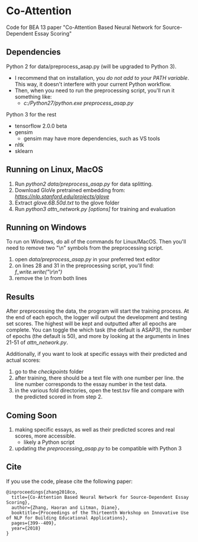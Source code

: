 # Co-Attention
Code for BEA 13 paper "Co-Attention Based Neural Network for Source-Dependent Essay Scoring"

## Dependencies

Python 2 for data/preprocess_asap.py (will be upgraded to Python 3).

* I recommend that on installation, you *do not add to your PATH variable*. This way, it doesn't interfere with your current Python workflow.
* Then, when you need to run the preprocessing script, you'll run it something like:
	* *c:/Python27/python.exe preprocess_asap.py*	

Python 3 for the rest

* tensorflow 2.0.0 beta
* gensim
	* gensim may have more dependencies, such as VS tools
* nltk
* sklearn

## Running on Linux, MacOS

1. Run *python2 data/preprocess_asap.py* for data splitting.
2. Download GloVe pretrained embedding from: *https://nlp.stanford.edu/projects/glove*
3. Extract *glove.6B.50d.txt* to the glove folder
4. Run *python3 attn_network.py [options]* for training and evaluation

## Running on Windows

To run on Windows, do all of the commands for Linux/MacOS. Then you'll need to remove two "\n" symbols from the preprocessing script.

1. open *data/preprocess_asap.py* in your preferred text editor
2. on lines 28 and 31 in the preprocessing script, you'll find: *f_write.write("\r\n")*
3. remove the *\n* from both lines

## Results

After preprocessing the data, the program will start the training process. At the end of each epoch, the logger will
output the development and testing set scores. The highest will be kept and outputted after all epochs are complete. You can toggle the which
task (the default is ASAP3), the number of epochs (the default is 50), and more by looking at the arguments in lines 21-51 of *attn_network.py*.

Additionally, if you want to look at specific essays with their predicted and actual scores:

1. go to the *checkpoints* folder
2. after training, there should be a text file with one number per line. the line number corresponds to the essay number in the test data.
3. in the various fold directories, open the test.tsv file and compare with the predicted scored in from step 2.

## Coming Soon

1. making specific essays, as well as their predicted scores and real scores, more accessible. 
	- likely a Python script
2. updating *the preprocessing_asap.py* to be compatible with Python 3

## Cite
If you use the code, please cite the following paper:
```
@inproceedings{zhang2018co,
  title={Co-Attention Based Neural Network for Source-Dependent Essay Scoring},
  author={Zhang, Haoran and Litman, Diane},
  booktitle={Proceedings of the Thirteenth Workshop on Innovative Use of NLP for Building Educational Applications},
  pages={399--409},
  year={2018}
}
```